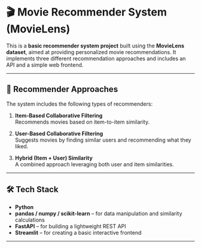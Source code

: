 # 🎬 Movie Recommender System (MovieLens)

This is a **basic recommender system project** built using the **MovieLens dataset**, aimed at providing personalized movie recommendations. It implements three different recommendation approaches and includes an API and a simple web frontend.

---

## 🧠 Recommender Approaches

The system includes the following types of recommenders:

1. **Item-Based Collaborative Filtering**  
   Recommends movies based on item-to-item similarity.

2. **User-Based Collaborative Filtering**  
   Suggests movies by finding similar users and recommending what they liked.

3. **Hybrid (Item + User) Similarity**  
   A combined approach leveraging both user and item similarities.

---

## 🛠️ Tech Stack

- **Python**
- **pandas / numpy / scikit-learn** – for data manipulation and similarity calculations
- **FastAPI** – for building a lightweight REST API
- **Streamlit** – for creating a basic interactive frontend

---
